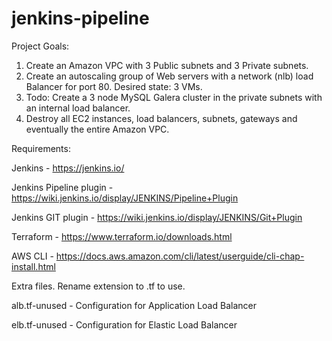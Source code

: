 # jenkins-pipeline

Project Goals:

1) Create an Amazon VPC with 3 Public subnets and 3 Private subnets. 
2) Create an autoscaling group of Web servers with a network (nlb) load Balancer for port 80. Desired state: 3 VMs.
3) Todo: Create a 3 node MySQL Galera cluster in the private subnets with an internal load balancer.
4) Destroy all EC2 instances, load balancers, subnets, gateways and eventually the entire Amazon VPC.

Requirements:

Jenkins - https://jenkins.io/

Jenkins Pipeline plugin - https://wiki.jenkins.io/display/JENKINS/Pipeline+Plugin

Jenkins GIT plugin - https://wiki.jenkins.io/display/JENKINS/Git+Plugin

Terraform - https://www.terraform.io/downloads.html

AWS CLI - https://docs.aws.amazon.com/cli/latest/userguide/cli-chap-install.html

Extra files. Rename extension to .tf to use.

alb.tf-unused - Configuration for Application Load Balancer

elb.tf-unused - Configuration for Elastic Load Balancer
